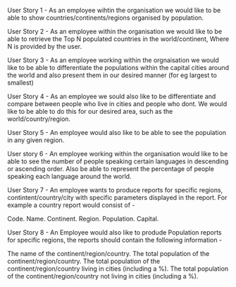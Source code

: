 User Story 1 - 
As an employee wihtin the organisation we would like to be able to show countries/continents/regions organised by population.

User Story 2 - 
As an employee within the organisation we would like to be able to retrieve the Top N populated countries in the world/continent, Where N is provided by the user.

User Story 3 - 
As an employee working within the orgnaisation we would like to be able to differentiate the populations within the capital cities around the world and also present them in our desired manner (for eg largest to smallest)

User Story 4 - 
As an employee we sould also like to be differentiate and compare between people who live in cities and people who dont. We would like to be able to do this for our desired area, such as the world/country/region.

User Story 5 - 
An employee would also like to be able to see the population in any given region.

User story 6 -
An employee working within the organisation would like to be able to see the number of people speaking certain languages in descending or ascending order. Also be able to represent the percentage of people speaking each language around the world. 

User Story 7 - 
An employee wants to produce reports for specific regions, contintent/country/city with specific parameters displayed in the report. For example a country report would consist of -

Code.
Name.
Continent.
Region.
Population.
Capital.

User Story 8 - 
An Employee would also like to produde Population reports for specific regions, the reports should contain the following information -

The name of the continent/region/country.
The total population of the continent/region/country.
The total population of the continent/region/country living in cities (including a %).
The total population of the continent/region/country not living in cities (including a %).

